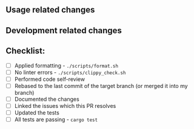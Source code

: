 ## Usage related changes

<!-- How the changes from this PR affect users. -->

## Development related changes

<!-- How these changes affect the developers of this project. E.g. changes in dev tools, testing, CI/CD... -->

## Checklist:

- [ ] Applied formatting - `./scripts/format.sh`
- [ ] No linter errors - `./scripts/clippy_check.sh`
- [ ] Performed code self-review
- [ ] Rebased to the last commit of the target branch (or merged it into my branch)
- [ ] Documented the changes
- [ ] Linked the issues which this PR resolves
- [ ] Updated the tests
- [ ] All tests are passing - `cargo test`
